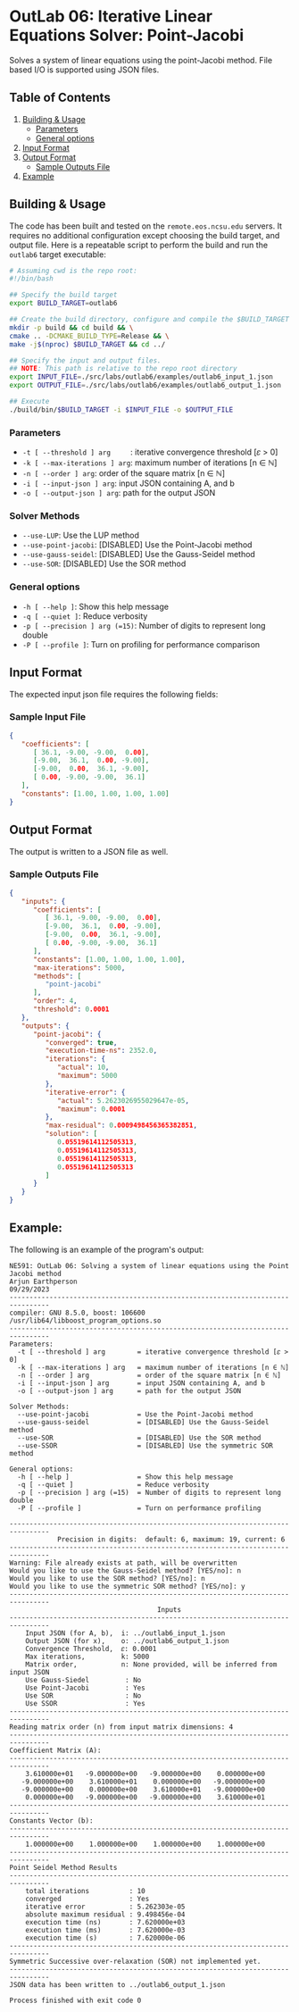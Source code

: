 # OutLab 06: Iterative Linear Equations Solver: Point-Jacobi

Solves a system of linear equations using the point-Jacobi method.
File based I/O is supported using JSON files.

## Table of Contents
1. [Building & Usage](#building--usage)
    - [Parameters](#parameters)
    - [General options](#general-options)
2. [Input Format](#input-format)
3. [Output Format](#output-format)
    - [Sample Outputs File](#sample-outputs-file)
4. [Example](#example)

## Building & Usage

The code has been built and tested on the `remote.eos.ncsu.edu` servers. It requires no additional
configuration except choosing the build target, and output file. Here is a repeatable script
to perform the build and run the `outlab6` target executable:

```bash
# Assuming cwd is the repo root:
#!/bin/bash

## Specify the build target
export BUILD_TARGET=outlab6

## Create the build directory, configure and compile the $BUILD_TARGET
mkdir -p build && cd build && \
cmake .. -DCMAKE_BUILD_TYPE=Release && \
make -j$(nproc) $BUILD_TARGET && cd ../

## Specify the input and output files.
## NOTE: This path is relative to the repo root directory
export INPUT_FILE=./src/labs/outlab6/examples/outlab6_input_1.json
export OUTPUT_FILE=./src/labs/outlab6/examples/outlab6_output_1.json

## Execute
./build/bin/$BUILD_TARGET -i $INPUT_FILE -o $OUTPUT_FILE
```

### Parameters
- `-t [ --threshold ] arg     `: iterative convergence threshold [𝜀 > 0]
- `-k [ --max-iterations ] arg`: maximum number of iterations [n ∈ ℕ]
- `-n [ --order ] arg`: order of the square matrix [n ∈ ℕ]
- `-i [ --input-json ] arg`: input JSON containing A, and b
- `-o [ --output-json ] arg`: path for the output JSON

### Solver Methods

- `--use-LUP`: Use the LUP method
- `--use-point-jacobi`: [DISABLED] Use the Point-Jacobi method
- `--use-gauss-seidel`: [DISABLED] Use the Gauss-Seidel method
- `--use-SOR`: [DISABLED] Use the SOR method


### General options

- `-h [ --help ]`: Show this help message
- `-q [ --quiet ]`: Reduce verbosity
- `-p [ --precision ] arg (=15)`: Number of digits to represent long double
- `-P [ --profile ]`: Turn on profiling for performance comparison

## Input Format

The expected input json file requires the following fields:

### Sample Input File
```json
{
   "coefficients": [
      [ 36.1, -9.00, -9.00,  0.00],
      [-9.00,  36.1,  0.00, -9.00],
      [-9.00,  0.00,  36.1, -9.00],
      [ 0.00, -9.00, -9.00,  36.1]
   ],
   "constants": [1.00, 1.00, 1.00, 1.00]
}
```

## Output Format

The output is written to a JSON file as well.

### Sample Outputs File
```json
{
   "inputs": {
      "coefficients": [
         [ 36.1, -9.00, -9.00,  0.00],
         [-9.00,  36.1,  0.00, -9.00],
         [-9.00,  0.00,  36.1, -9.00],
         [ 0.00, -9.00, -9.00,  36.1]
      ],
      "constants": [1.00, 1.00, 1.00, 1.00],
      "max-iterations": 5000,
      "methods": [
         "point-jacobi"
      ],
      "order": 4,
      "threshold": 0.0001
   },
   "outputs": {
      "point-jacobi": {
         "converged": true,
         "execution-time-ns": 2352.0,
         "iterations": {
            "actual": 10,
            "maximum": 5000
         },
         "iterative-error": {
            "actual": 5.2623026955029647e-05,
            "maximum": 0.0001
         },
         "max-residual": 0.0009498456365382851,
         "solution": [
            0.05519614112505313,
            0.05519614112505313,
            0.05519614112505313,
            0.05519614112505313
         ]
      }
   }
}
```

## Example:

The following is an example of the program's output:

```shell
NE591: OutLab 06: Solving a system of linear equations using the Point Jacobi method
Arjun Earthperson
09/29/2023
--------------------------------------------------------------------------------
compiler: GNU 8.5.0, boost: 106600 /usr/lib64/libboost_program_options.so
--------------------------------------------------------------------------------
Parameters:
  -t [ --threshold ] arg        = iterative convergence threshold [𝜀 > 0]
  -k [ --max-iterations ] arg   = maximum number of iterations [n ∈ ℕ]
  -n [ --order ] arg            = order of the square matrix [n ∈ ℕ]
  -i [ --input-json ] arg       = input JSON containing A, and b
  -o [ --output-json ] arg      = path for the output JSON

Solver Methods:
  --use-point-jacobi            = Use the Point-Jacobi method
  --use-gauss-seidel            = [DISABLED] Use the Gauss-Seidel method
  --use-SOR                     = [DISABLED] Use the SOR method
  --use-SSOR                    = [DISABLED] Use the symmetric SOR method

General options:
  -h [ --help ]                 = Show this help message
  -q [ --quiet ]                = Reduce verbosity
  -p [ --precision ] arg (=15)  = Number of digits to represent long double
  -P [ --profile ]              = Turn on performance profiling

--------------------------------------------------------------------------------
			Precision in digits:  default: 6, maximum: 19, current: 6
--------------------------------------------------------------------------------
Warning: File already exists at path, will be overwritten 
Would you like to use the Gauss-Seidel method? [YES/no]: n
Would you like to use the SOR method? [YES/no]: n
Would you like to use the symmetric SOR method? [YES/no]: y
--------------------------------------------------------------------------------
                                     Inputs
--------------------------------------------------------------------------------
	Input JSON (for A, b),  i: ../outlab6_input_1.json
	Output JSON (for x),    o: ../outlab6_output_1.json
	Convergence Threshold,  𝜀: 0.0001
	Max iterations,         k: 5000
	Matrix order,           n: None provided, will be inferred from input JSON
	Use Gauss-Siedel         : No
	Use Point-Jacobi         : Yes
	Use SOR                  : No
	Use SSOR                 : Yes
--------------------------------------------------------------------------------
Reading matrix order (n) from input matrix dimensions: 4
--------------------------------------------------------------------------------
Coefficient Matrix (A):
--------------------------------------------------------------------------------
    3.610000e+01   -9.000000e+00   -9.000000e+00    0.000000e+00
   -9.000000e+00    3.610000e+01    0.000000e+00   -9.000000e+00
   -9.000000e+00    0.000000e+00    3.610000e+01   -9.000000e+00
    0.000000e+00   -9.000000e+00   -9.000000e+00    3.610000e+01
--------------------------------------------------------------------------------
Constants Vector (b):
--------------------------------------------------------------------------------
    1.000000e+00    1.000000e+00    1.000000e+00    1.000000e+00
--------------------------------------------------------------------------------
Point Seidel Method Results
--------------------------------------------------------------------------------
	total iterations          : 10
	converged                 : Yes
	iterative error           : 5.262303e-05
	absolute maximum residual : 9.498456e-04
	execution time (ns)       : 7.620000e+03
	execution time (ms)       : 7.620000e-03
	execution time (s)        : 7.620000e-06
--------------------------------------------------------------------------------
Symmetric Successive over-relaxation (SOR) not implemented yet.
--------------------------------------------------------------------------------
JSON data has been written to ../outlab6_output_1.json

Process finished with exit code 0
```
